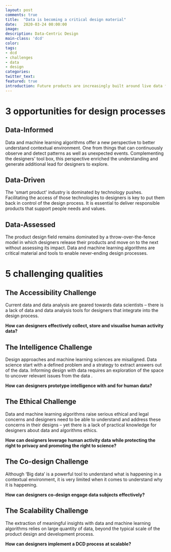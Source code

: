 ```yaml
---
layout: post
comments: true
title:  "Data is becoming a critical design material"
date:   2020-03-24 00:00:00
image: 
description: Data-Centric Design
main-class: 'dcd'
color:
tags:
- dcd
- challenges
- data
- design
categories:
twitter_text:
featured: true
introduction: Future products are increasingly built around live data from the Internet and the Internet of Things. Data and algorithms become a critical material for informing the design and development of future products that are relevant, useful and appropriate, and deliver real value and impact. However, designers lack the ability to effectively use this emerging material as part of the product design and development process to inform, drive and assess. Here we unpack three design opportunities and five challenging qualities at the core of Data-Centric Design.
---
```

                       
# 3 opportunities for design processes
                                 
## Data-Informed

Data and machine learning algorithms offer a new perspective to better understand contextual
environment. One from things that can continuously observe and detect patterns as well as unexpected
events. Complementing the designers' tool box, this perspective enriched the understanding and
generate additional lead for designers to explore.

## Data-Driven

The 'smart product' industry is dominated by technology pushes. Facilitating the access of
those technologies to designers is key to put them back in control of the design process. It is
essential to deliver responsible products that support people needs and values.

## Data-Assessed
                          
The product design field remains dominated by a throw-over-the-fence model in which designers
release their products and move on to the next without assessing its impact. Data and machine
learning algorithms are critical material and tools to enable never-ending design processes.
                          
# 5 challenging qualities
                                  
## The Accessibility Challenge
                          
Current data and data analysis are geared towards data scientists – there is a lack of data and data
analysis tools for designers that integrate into the design process.
                          
**How can designers effectively collect, store and visualise human activity data?**
                          
## The Intelligence Challenge
                          
Design approaches and machine learning sciences are misaligned. Data science start with a defined
problem and a strategy to extract answers out of the data. Informing design with data requires an
exploration of the space to uncover relevant issues from the data .
                          
**How can designers prototype intelligence with and for human data?**
                                
## The Ethical Challenge
                        
Data and machine learning algorithms raise serious ethical and legal concerns and designers need to
be able to understand and address these concerns in their designs – yet there is a lack of
practical knowledge for designers about data and algorithms ethics.
                          
**How can designers leverage human activity data while protecting the right to privacy and promoting the
right to science?**
                                
## The Co-design Challenge
                                           
Although ‘Big data’ is a powerful tool to understand what is happening in a contextual environment,
it is  very limited when it comes to understand why it is happening.
                              
**How can designers co-design engage data subjects effectively?**
                          
## The Scalability Challenge
                          
The extraction of meaningful insights with data and machine learning algorithms relies on large
quantity of data, beyond the typical scale of the product design and development process.
                          
**How can designers implement a DCD process at scalable?**
